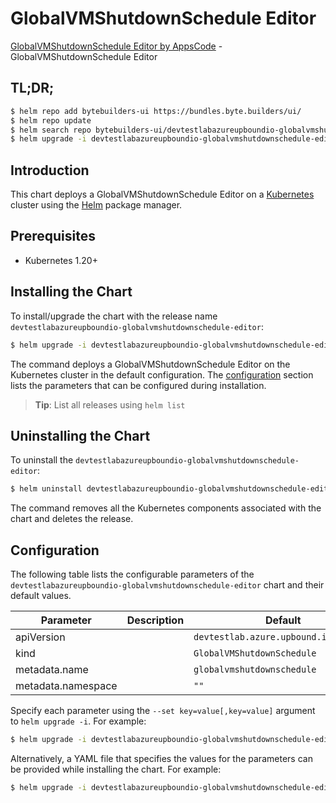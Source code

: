 # GlobalVMShutdownSchedule Editor

[GlobalVMShutdownSchedule Editor by AppsCode](https://byte.builders) - GlobalVMShutdownSchedule Editor

## TL;DR;

```bash
$ helm repo add bytebuilders-ui https://bundles.byte.builders/ui/
$ helm repo update
$ helm search repo bytebuilders-ui/devtestlabazureupboundio-globalvmshutdownschedule-editor --version=v0.4.18
$ helm upgrade -i devtestlabazureupboundio-globalvmshutdownschedule-editor bytebuilders-ui/devtestlabazureupboundio-globalvmshutdownschedule-editor -n default --create-namespace --version=v0.4.18
```

## Introduction

This chart deploys a GlobalVMShutdownSchedule Editor on a [Kubernetes](http://kubernetes.io) cluster using the [Helm](https://helm.sh) package manager.

## Prerequisites

- Kubernetes 1.20+

## Installing the Chart

To install/upgrade the chart with the release name `devtestlabazureupboundio-globalvmshutdownschedule-editor`:

```bash
$ helm upgrade -i devtestlabazureupboundio-globalvmshutdownschedule-editor bytebuilders-ui/devtestlabazureupboundio-globalvmshutdownschedule-editor -n default --create-namespace --version=v0.4.18
```

The command deploys a GlobalVMShutdownSchedule Editor on the Kubernetes cluster in the default configuration. The [configuration](#configuration) section lists the parameters that can be configured during installation.

> **Tip**: List all releases using `helm list`

## Uninstalling the Chart

To uninstall the `devtestlabazureupboundio-globalvmshutdownschedule-editor`:

```bash
$ helm uninstall devtestlabazureupboundio-globalvmshutdownschedule-editor -n default
```

The command removes all the Kubernetes components associated with the chart and deletes the release.

## Configuration

The following table lists the configurable parameters of the `devtestlabazureupboundio-globalvmshutdownschedule-editor` chart and their default values.

|     Parameter      | Description |                     Default                      |
|--------------------|-------------|--------------------------------------------------|
| apiVersion         |             | <code>devtestlab.azure.upbound.io/v1beta1</code> |
| kind               |             | <code>GlobalVMShutdownSchedule</code>            |
| metadata.name      |             | <code>globalvmshutdownschedule</code>            |
| metadata.namespace |             | <code>""</code>                                  |


Specify each parameter using the `--set key=value[,key=value]` argument to `helm upgrade -i`. For example:

```bash
$ helm upgrade -i devtestlabazureupboundio-globalvmshutdownschedule-editor bytebuilders-ui/devtestlabazureupboundio-globalvmshutdownschedule-editor -n default --create-namespace --version=v0.4.18 --set apiVersion=devtestlab.azure.upbound.io/v1beta1
```

Alternatively, a YAML file that specifies the values for the parameters can be provided while
installing the chart. For example:

```bash
$ helm upgrade -i devtestlabazureupboundio-globalvmshutdownschedule-editor bytebuilders-ui/devtestlabazureupboundio-globalvmshutdownschedule-editor -n default --create-namespace --version=v0.4.18 --values values.yaml
```
